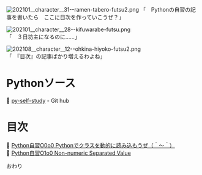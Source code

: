 ![202101__character__31--ramen-tabero-futsu2.png](https://crieit.now.sh/upload_images/5b53e954894672b36c716412a272826b62de89a592a5e.png)
「　Pythonの自習の記事を書いたら　ここに目次を作っていこうぜ？」  

![202101__character__28--kifuwarabe-futsu.png](https://crieit.now.sh/upload_images/e846bc7782a0e037a1665e6b3d51b02462de89d208779.png)  
「　３日坊主になるのに……」  

![202108__character__12--ohkina-hiyoko-futsu2.png](https://crieit.now.sh/upload_images/31f0f35be3a4b6b05ce597c7aab702b762de89e40f92a.png)  
「　『目次』の記事ばかり増えるわよね」  

# Pythonソース

📖 [py-self-study](https://github.com/muzudho/py-self-study) - Git hub  

# 目次

📖 [Python自習O0o0 Pythonでクラスを動的に読み込もうぜ（＾～＾）](https://crieit.net/posts/Python-62de830e6dd8e)  
📖 [Python自習O1o0 Non-numeric Separated Value](https://crieit.net/posts/Python-O1o0-Non-numeric-Separated-Value)  

おわり